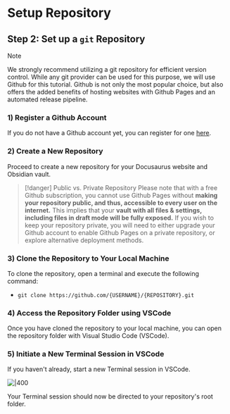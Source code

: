 # Setup Repository

## Step 2: Set up a `git` Repository

> [!note]
>We strongly recommend utilizing a git repository for efficient version control. While any git 
>provider can be used for this purpose, we will use Github for this tutorial. Github is not only 
>the most popular choice, but also offers the added benefits of hosting websites with Github 
>Pages and an automated release pipeline.

### 1) Register a Github Account

If you do not have a Github account yet, you can register for one [here](https://github.com/join).

### 2) Create a New Repository

Proceed to create a new repository for your Docusaurus website and Obsidian vault.


> [!danger] Public vs. Private Repository 
> Please note that with a free Github subscription, you cannot use Github Pages without **making your repository public, and thus, accessible to every user on the internet.** This implies that your **vault with all files & settings, including files in draft mode will be fully exposed.** If you wish to keep your repository private, you will need to either upgrade your Github account to enable Github Pages on a private repository, or explore alternative deployment methods.

### 3) Clone the Repository to Your Local Machine

To clone the repository, open a terminal and execute the following command: 
- `git clone https://github.com/{USERNAME}/{REPOSITORY}.git`

### 4) Access the Repository Folder using VSCode

Once you have cloned the repository to your local machine, you can open the repository folder with Visual Studio Code (VSCode).

### 5) Initiate a New Terminal Session in VSCode

If you haven't already, start a new Terminal session in VSCode.

![|400](assets/vs-code_new_terminal.png)

Your Terminal session should now be directed to your repository's root folder.